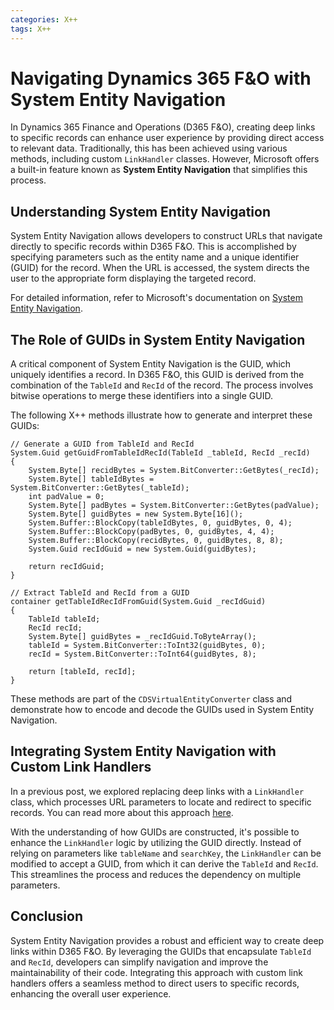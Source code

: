 ```yaml
---
categories: X++
tags: X++
---
```


# Navigating Dynamics 365 F&O with System Entity Navigation

In Dynamics 365 Finance and Operations (D365 F&O), creating deep links to specific records can enhance user experience by providing direct access to relevant data. Traditionally, this has been achieved using various methods, including custom `LinkHandler` classes. However, Microsoft offers a built-in feature known as **System Entity Navigation** that simplifies this process.

## Understanding System Entity Navigation

System Entity Navigation allows developers to construct URLs that navigate directly to specific records within D365 F&O. This is accomplished by specifying parameters such as the entity name and a unique identifier (GUID) for the record. When the URL is accessed, the system directs the user to the appropriate form displaying the targeted record.

For detailed information, refer to Microsoft's documentation on [System Entity Navigation](https://learn.microsoft.com/en-us/dynamics365/fin-ops-core/dev-itpro/user-interface/create-deep-links#system-entity-navigation).

## The Role of GUIDs in System Entity Navigation

A critical component of System Entity Navigation is the GUID, which uniquely identifies a record. In D365 F&O, this GUID is derived from the combination of the `TableId` and `RecId` of the record. The process involves bitwise operations to merge these identifiers into a single GUID.

The following X++ methods illustrate how to generate and interpret these GUIDs:

```xpp
// Generate a GUID from TableId and RecId
System.Guid getGuidFromTableIdRecId(TableId _tableId, RecId _recId)
{
    System.Byte[] recidBytes = System.BitConverter::GetBytes(_recId);
    System.Byte[] tableIdBytes = System.BitConverter::GetBytes(_tableId);
    int padValue = 0;
    System.Byte[] padBytes = System.BitConverter::GetBytes(padValue);
    System.Byte[] guidBytes = new System.Byte[16]();
    System.Buffer::BlockCopy(tableIdBytes, 0, guidBytes, 0, 4);
    System.Buffer::BlockCopy(padBytes, 0, guidBytes, 4, 4);
    System.Buffer::BlockCopy(recidBytes, 0, guidBytes, 8, 8);
    System.Guid recIdGuid = new System.Guid(guidBytes);

    return recIdGuid;
}
```

```xpp
// Extract TableId and RecId from a GUID
container getTableIdRecIdFromGuid(System.Guid _recIdGuid)
{
    TableId tableId;
    RecId recId;
    System.Byte[] guidBytes = _recIdGuid.ToByteArray();
    tableId = System.BitConverter::ToInt32(guidBytes, 0);
    recId = System.BitConverter::ToInt64(guidBytes, 8);

    return [tableId, recId];
}
```

These methods are part of the `CDSVirtualEntityConverter` class and demonstrate how to encode and decode the GUIDs used in System Entity Navigation.

## Integrating System Entity Navigation with Custom Link Handlers

In a previous post, we explored replacing deep links with a `LinkHandler` class, which processes URL parameters to locate and redirect to specific records. You can read more about this approach [here](https://raphaelbucher.ch/x++/2024/09/13/deeplink-alternative-linkhandler.html).

With the understanding of how GUIDs are constructed, it's possible to enhance the `LinkHandler` logic by utilizing the GUID directly. Instead of relying on parameters like `tableName` and `searchKey`, the `LinkHandler` can be modified to accept a GUID, from which it can derive the `TableId` and `RecId`. This streamlines the process and reduces the dependency on multiple parameters.

## Conclusion

System Entity Navigation provides a robust and efficient way to create deep links within D365 F&O. By leveraging the GUIDs that encapsulate `TableId` and `RecId`, developers can simplify navigation and improve the maintainability of their code. Integrating this approach with custom link handlers offers a seamless method to direct users to specific records, enhancing the overall user experience.

